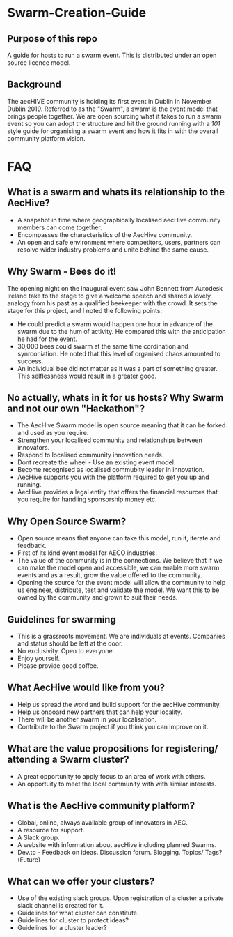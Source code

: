 # Swarm-Creation-Guide

## Purpose of this repo

A guide for hosts to run a swarm event. This is distributed under an open source licence model.


## Background

The aecHIVE community is holding its first event in Dublin in November Dublin 2019. Referred to as the "Swarm", a swarm is the event model that brings people together. We are open sourcing what it takes to run a swarm event so you can adopt the structure and hit the ground running with a _101_ style guide for organising a swarm event and how it fits in with the overall community platform vision.


# FAQ

## What is a swarm and whats its relationship to the AecHive?
* A snapshot in time where geographically localised aecHive community members can come together.
* Encompasses the characteristics of the AecHive community.
* An open and safe environment where competitors, users, partners can resolve wider industry problems and unite behind the same cause.

## Why Swarm - Bees do it!
The opening night on the inaugural event saw John Bennett from Autodesk Ireland take to the stage to give a welcome speech and shared a lovely analogy from his past as a qualified beekeeper with the crowd. It sets the stage for this project, and I noted the following points:
* He could predict a swarm would happen one hour in advance of the swarm due to the hum of activity. He compared this with the anticipation he had for the event.
* 30,000 bees could swarm at the same time cordination and synrconiation. He noted that this level of organised chaos amounted to success.
* An individual bee did not matter as it was a part of something greater. This selflessness would result in a greater good.

## No actually, whats in it for us hosts? Why Swarm and not our own "Hackathon"?
* The AecHive Swarm model is open source meaning that it can be forked and used as you require.
* Strengthen your localised community and relationships between innovators.
* Respond to localised community innovation needs.
* Dont recreate the wheel - Use an existing event model.
* Become recognised as localised commubity leader in innovation.
* AecHive supports you with the platform required to get you up and running.
* AecHive provides a legal entity that offers the financial resources that you require for handling sponsorship money etc.

## Why Open Source Swarm?
* Open source means that anyone can take this model, run it, iterate and feedback.
* First of its kind event model for AECO industries.
* The value of the community is in the connections. We believe that if we can make the model open and accessible, we can enable more swarm events and as a result, grow the value offered to the community.
* Opening the source for the event model will allow the community to help us engineer, distribute, test and validate the model. We want this to be owned by the community and grown to suit their needs. 

## Guidelines for swarming
* This is a grassroots movement. We are individuals at events. Companies and status should be left at the door.
* No exclusivity. Open to everyone.
* Enjoy yourself. 
* Please provide good coffee.

## What AecHive would like from you?
* Help us spread the word and build support for the aecHive community.
* Help us onboard new partners that can help your locality.
* There will be another swarm in your localisation.
* Contribute to the Swarm project if you think you can improve on it.

## What are the value propositions for registering/ attending a Swarm cluster?
* A great opportunity to apply focus to an area of work with others.
* An opportuity to meet the local community with with similar interests.

## What is the AecHive community platform?
* Global, online, always available group of innovators in AEC.
* A resource for support.
* A Slack group.
* A website with information about aecHive including planned Swarms.
* Dev.to - Feedback on ideas. Discussion forum. Blogging. Topics/ Tags? (Future)

## What can we offer your clusters?
* Use of the existing slack groups. Upon registration of a cluster a private slack channel is created for it.
* Guidelines for what cluster can constitute.
* Guidelines for cluster to protect ideas?
* Guidelines for a cluster leader?